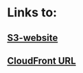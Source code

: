 # Links to:

## [S3-website](https://nodejs-aws-shop-react-vikal.s3.eu-north-1.amazonaws.com/)
## [CloudFront URL]()
